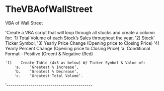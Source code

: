 # TheVBAofWallStreet
VBA of Wall Street

'Create a VBA script that will loop through all stocks and create a column for:
'1)    Total Volume of each Stock’s Sales throughout the year,
'2)    Stock’ Ticker Symbol,
'3)    Yearly Price Change (Opening price to Closing Price)
'4)    Yearly Percent Change (Opening price to Closing Price)
    'a.    Conditional Format – Positive (Green) & Negative (Red)

    '1)    Create Table (4x3 as below) W/ Ticker Symbol & Value of:
        'a.    ‘Greatest % Increase’,
        'b.    ‘Greatest % Decrease’,
        'c.    ‘Greatest Total Volume’.
'-------------------------------------------